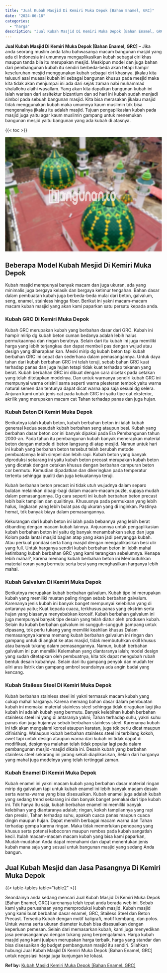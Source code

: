 ```yaml
---
title: "Jual Kubah Masjid Di Kemiri Muka Depok [Bahan Enamel, GRC]"
date: "2024-06-18"
categories: 
  - "harga"
description: "Jual Kubah Masjid Di Kemiri Muka Depok [Bahan Enamel, GRC]. Seandainya anda sedang mencari Jual Kubah Masjid Di Kemiri Muka Depok [Bahan Enamel, GRC] karen..."
---
```


**Jual Kubah Masjid Di Kemiri Muka Depok \[Bahan Enamel, GRC\]** – Jika anda seorang muslim anda tahu bahwasanya macam bangunan masjid yang ada di Indonesia ini umumnya mengaplikasikan kubah sebagai ciri khas maupun tanda bila itu merupakan mesjid. Meskipun model dan juga bahan dari pembangunan kubah itu sendiri berbeda-beda akan tetapi hampir keseluruhan mesjid menggunakan kubah sebagai ciri khasnya. jikalau kita telusuri asal muasal kubah ini sebagai bangunan khusus pada mesjid maka kita tidak akan menjumpai ini ada dari sejak zaman nabi muhammad shalallohu alaihi wasallam. Yang akan kita dapatkan bangunan kubah ini ialah warisan dari arsitektur bizantium dan sd hari ini kubah sudah menjadi simbol pada sebuah bangunan masjid. Kita bisa merasakan jikalau masjid tidak menggunakan kubah maka umumnya kaum muslimin tdk bisa mengenalnya jikalau itu adalah masjid. Tujuan pengaplikasian kubah pada masjid juga yaitu agar kaum muslimin gampang untuk menemukan bangunan mesjid yaitu bangunan yang ada kubah di atasnya.

{{< toc >}}

![Jual Kubah Masjid Di Kemiri Muka Depok [Bahan Enamel, GRC]](/images/jual-kubah-masjid-28.png)

## Beberapa Model Kubah Mesjid Di Kemiri Muka Depok

Kubah masjid mempunyai banyak macam dan juga ukuran, ada yang minimalis juga bergaya kelasik dan bergaya ketimur tengahan. Bahan dasar dalam pembuatan kubah juga berbeda-beda mulai dari beton, galvalum, seng, enamel, stainless hingga fiber. Berikut ini yakni macam-macam macam kubah masjid yang akan kami paparkan satu persatu kepada anda.

### Kubah GRC Di Kemiri Muka Depok

Kubah GRC merupakan kubah yang berbahan dasar dari GRC. Kubah ini hampir mirip dg kubah beton cuman bedanya adalah lebih halus permukaannya dan ringan beratnya. Selain dari itu kubah ini juga memiliki harga yang lebih terjangkau dan dapat membeli pas dengan wujud atau design yang diharapkan kan. Meski mirip dg kubah beton tapi kubah berbahan GRC ini cepat dan sederhana dalam pemasangannya. Untuk daya tahan dari kubah berbahan GRC ini telah teruji, sebab bahan GRC kuat terhadap panas dan juga hujan tetapi tidak kuat terhadap tekanan yang berat. Kubah berbahan GRC ini dibuat dengan cara dicetak pada cetakan yang telah ditetapkan modelnya. Dan untuk warnanya sendiri kubah GRC ini mempunyai warna orisinil sama seperti warna plesteran tembok yaitu warna natural semen dan tentunya dapat dicat warna apa saja sesuai dg selera. Anjuran kami untuk jenis cat pada kubah GRC ini yaitu tipe cat eksterior, akrilik yang merupakan macam cat Tahan terhadap panas dan juga hujan.

### Kubah Beton Di Kemiri Muka Depok

Berikutnya ialah kubah beton, kubah berbahan beton ini ialah kubah generasi kedua sesudah kubah berbahan seng ataupun besi. Kubah yang berbahan dasar beton cor ini banyak dipakai pada Era Pembangunan tahun 2000-an. Pada tahun itu pembangunan kubah banyak menerapkan material beton dengan metode di beton langsung di atap mesjid. Namun untuk hari ini kubah yang berbahan beton tersebut telah berubah metode pembuatannya lebih simpel dan lebih rapi. Kubah beton yang banyak diproduksi sekarang ini yaitu kubah beton precast merupakan kubah beton yang dicetak dengan cetakan khusus dengan berbahan campuran beton cor bermutu. Kemudian dipadatkan dan dikeringkan pada temperatur tertentu sehingga qualiti dan juga kekuatannya teruji.

Kubah berbahan beton precast ini tidak utuh wujudnya dalam separo bulatan melainkan dibagi-bagi dalam macam-macam puzle, supaya mudah dalam pemasangannya. Dg cara seperti ini kubah berbahan beton precast lebih baik tampilan dan qualitinya. Khususnya pada permukaan yang lebih halus, lingkaran yang lebih bulat pas dg ukuran yang di inginkan. Pastinya hemat, tdk banyak biaya dalam pemasangannya.

Kekurangan dari kubah beton ini ialah pada bebannya yang lebih berat dibanding dengan macam kubah lainnya. Anjurannya untuk pengaplikasian kubah berbahan beton ini yaitu dg banyak menambahkan selup dan juga Kolom pada lantai masjid bagian atap yang akan jadi penyangga kubah. Atau perkuat pondasi serta tiang masjid dengan mengaplikasikan besi ulir yang full. Untuk harganya sendiri kubah berbahan beton ini lebih mahal ketimbang kubah berbahan GRC yang kami terangkan sebelumnya. Kenapa lebih mahal?, karena memang kubah berbahan beton ini Membutuhkan material coran yang bermutu serta besi yang menghasilkan harganya lebih mahal.

### Kubah Galvalum Di Kemiri Muka Depok

Berikutnya merupakan kubah berbahan galvalum. Kubah tipe ini merupakan kubah yang memiliki muatan paling ringan sebab berbahan galvalum. Karenanya jenis kubah ini banyak banget mempunyai kelebihan yang di antaranya yaitu; Kuat kepada cuaca, terkhusus panas yang ekstrim serta hujan yang biasanya menyebabkan korosif. Kubah berbahan galvalum ini juga mempunyai banyak tipe desain yang telah diatur oleh produsen kubah. Selain itu kubah berbahan galvalum ini sungguh-sungguh gampang untuk dipasang, tdk perlu tukang yang memiliki keahlian khusus Dalam memasangnya karena memang kubah berbahan galvalum ini ringan dan gampang untuk di angkat ke atas masjid, tidak membutuhkan skill khusus atau banyak tukang dalam pemasangannya. Namun, kubah berbahan galvalum ini pun memiliki Kelemahan yang diantaranya ialah; model design yang sudah ditetapkan oleh pembuatnya, kita tdk dapat mengubah rubah bentuk desain kubahnya. Selain dari itu gampang penyok dan mudah ter aliri arus listrik dan gampang ambrol seandainya ada angin badai yang kencang.

### Kubah Stailess Steel Di Kemiri Muka Depok

Kubah berbahan stainless steel ini yakni termasuk macam kubah yang cukup mahal harganya. Karena memang bahan dasar dalam pembuatan kubah ini memakai material stainless steel sehingga tidak diragukan lagi jika kubah ini adalah kubah yang bermutu. Banyak kelebihan kubah berbahan stainless steel ini yang di antaranya yakni; Tahan terhadap suhu, yakni suhu panas dan juga hujannya sebab berbahan stainless steel. Karenanya kubah ini tdk akan mengalami korosi ataupun karatan, juga tdk perlu dicat maupun difinishing. Walaupun kubah berbahan stainless steel ini terbilang kokoh, awet tapi untuk design ataupun warna dari kubah ini tidak dapat di modifikasi, designnya malahan telah tidak popular lagi pada dalam pembangunan mesjid-masjid dikala ini. Desain kubah yang berbahan stainless steel sekarang ini jarang sekali diaplikasikan, Selain dari harganya yang mahal juga modelnya yang telah tertinggal zaman.

### Kubah Enamel Di Kemiri Muka Depok

Kubah enamel ini yakni macam kubah yang berbahan dasar material ringan mirip dg galvalum tapi untuk kubah enamel ini lebih banyak macam desain serta warna-warna yang bisa disesuaikan. Kubah enamel juga adalah kubah yang sedang trend sekarang ini dan banyak banget pemakai dari tipe kubah ini. Tdk hanya itu saja, kubah berbahan enamel ini memiliki banyak kelebihan yang diantaranya adalah; ringan, kokoh tampilannya yang rapi dan presisi, Tahan terhadap suhu, apakah cuaca panas maupun cuaca dingin maupun hujan. Dapat memilih berbagai macam warna dan Tahan terhadap gempa karena ringan. Maka tidak memerlukan penopang yang khusus serta potensi kebocoran maupun rembes pada kubah sangatlah kecil. Itulah macam-macam macam kubah yang bisa kami paparkan, Mudah-mudahan Anda dapat memahami dan dapat menentukan jenis kubah mana saja yang sesuai untuk bangunan masjid yang sedang Anda bangun.

## Jual Kubah Mesjid dan Jasa Pasangnya Di Kemiri Muka Depok

{{< table-tables table="table2" >}}

Seandainya anda sedang mencari Jual Kubah Masjid Di Kemiri Muka Depok \[Bahan Enamel, GRC\] karenanya telah tepat anda berada web ini. Sebab kami yaitu perusahaan yang memproduksi kubah masjid. Kubah masjid yang kami buat berbahan dasar enamel, GRC, Stailess Steel dan Beton Precast. Tersedia Kubah dengan motif kaligrafi, motif kembang, dan polos. Untuk warna serta ukuran diameter kubah bisa disesuaikan dengan keperluan pemesan. Selain dari memasarkan kubah, kami juga menyedikan jasa pemasangannya dengan tukang yang berpengalaman. Harga kubah masjid yang kami jualpun merupakan harga terbaik, harga yang standar dan bisa disesuaikan dg budget pembangunan masjid itu sendiri. Silahkan hubungi Jual Kubah Masjid Di Kemiri Muka Depok \[Bahan Enamel, GRC\] untuk negosiasi harga juga kunjungan ke lokasi.

**Ref by:** [Kubah Masjid Kemiri Muka Depok [Bahan Enamel, GRC]](https://id.wikipedia.org/wiki/Kubah)
